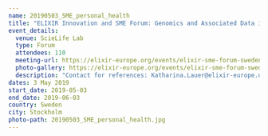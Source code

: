 ```yaml
---
name: 20190503_SME_personal_health
title: "ELIXIR Innovation and SME Forum: Genomics and Associated Data in National Healthcare Initiatives"
event_details: 
  venue: ScieLife Lab
  type: Forum
  attendees: 110
  meeting-url: https://elixir-europe.org/events/elixir-sme-forum-sweden
  photo-gallery: https://elixir-europe.org/events/elixir-sme-forum-sweden
  description: "Contact for references: Katharina.Lauer@elixir-europe.org"
dates: 3 May 2019
start_date: 2019-05-03
end_date: 2019-06-03
country: Sweden
city: Stockholm
photo-path: 20190503_SME_personal_health.jpg
---
```


<!-- For description I would do categories: Venue,Type of event, Attendees, Photogallery, Reference contact >